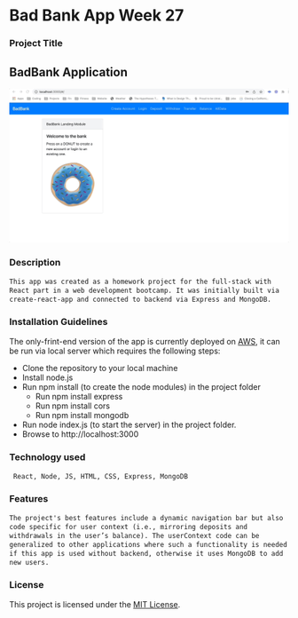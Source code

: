 # Bad Bank App Week 27

### Project Title
##      BadBank Application


![ReadMEVideo](https://github.com/veraphipps01/BadBank27/blob/main/Badbank.gif)

### Description

    This app was created as a homework project for the full-stack with React part in a web development bootcamp. It was initially built via create-react-app and connected to backend via Express and MongoDB.

### Installation Guidelines

The only-frint-end version of the app is currently deployed on [AWS](http://bankappukraine.s3-website-us-west-1.amazonaws.com/), it can be run via local server which requires the following steps: 
* Clone the repository to your local machine
* Install node.js
* Run npm install (to create the node modules) in the project folder
  * Run npm install express
  * Run npm install cors
  * Run npm install mongodb
* Run node index.js (to start the server) in the project folder.  
* Browse to http://localhost:3000

### Technology used

     React, Node, JS, HTML, CSS, Express, MongoDB 
     
### Features

    The project's best features include a dynamic navigation bar but also code specific for user context (i.e., mirroring deposits and withdrawals in the user’s balance). The userContext code can be generalized to other applications where such a functionality is needed if this app is used without backend, otherwise it uses MongoDB to add new users.

### License

This project is licensed under the [MIT License](LICENSE.md).

